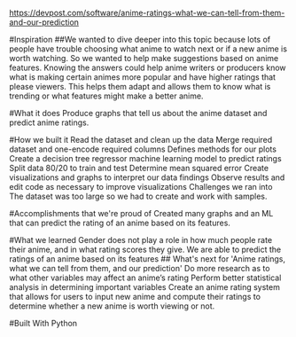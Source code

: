 https://devpost.com/software/anime-ratings-what-we-can-tell-from-them-and-our-prediction

#Inspiration
##We wanted to dive deeper into this topic because lots of people have trouble choosing what anime to watch next or if a new anime is worth watching. So we wanted to help make suggestions based on anime features. Knowing the answers could help anime writers or producers know what is making certain animes more popular and have higher ratings that please viewers. This helps them adapt and allows them to know what is trending or what features might make a better anime.

#What it does
Produce graphs that tell us about the anime dataset and predict anime ratings.

#How we built it
Read the dataset and clean up the data
Merge required dataset and one-encode required columns
Defines methods for our plots
Create a decision tree regressor machine learning model to predict ratings
Split data 80/20 to train and test
Determine mean squared error
Create visualizations and graphs to interpret our data findings
Observe results and edit code as necessary to improve visualizations
Challenges we ran into
The dataset was too large so we had to create and work with samples.

#Accomplishments that we're proud of
Created many graphs and an ML that can predict the rating of an anime based on its features.

#What we learned
Gender does not play a role in how much people rate their anime, and in what rating scores they give.
We are able to predict the ratings of an anime based on its features ## What's next for 'Anime ratings, what we can tell from them, and our prediction'
Do more research as to what other variables may affect an anime’s rating
Perform better statistical analysis in determining important variables
Create an anime rating system that allows for users to input new anime and compute their ratings to determine whether a new anime is worth viewing or not.

#Built With Python
